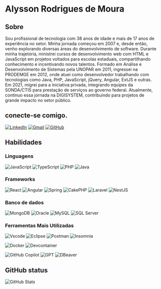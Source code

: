 # Alysson Rodrigues de Moura

## Sobre
Sou profissional de tecnologia com 38 anos de idade e mais de 17 anos de experiência no setor. Minha jornada começou em 2007 e, desde então, venho explorando diversas áreas do desenvolvimento de software. Durante minha trajetória, ministrei cursos de desenvolvimento web com HTML e JavaScript em projetos voltados para escolas estaduais, compartilhando conhecimento e incentivando novos talentos.
Formado em Análise e Desenvolvimento de Sistemas pela UNOPAR em 2011, ingressei na PRODEMGE em 2012, onde atuei como desenvolvedor trabalhando com tecnologias como Java, PHP, JavaScript, jQuery, Angular, ExtJS e outras. Em 2021, migrei para a iniciativa privada, integrando equipes da SONDA/CTIS para prestação de serviços ao governo federal. Atualmente, continuo essa jornada na DIGISYSTEM, contribuindo para projetos de grande impacto no setor público.


## conecte-se comigo.
[![LinkedIn](https://img.shields.io/badge/LinkedIn-0077B5?style=for-the-badge&logo=linkedin&logoColor=white)](https://www.linkedin.com/in/alysson-moura-0199a7114/)
[![Gmail](https://img.shields.io/badge/Gmail-333333?style=for-the-badge&logo=gmail&logoColor=red)](mailto:alyssonmoura367@gmail.com)
[![GitHub](https://img.shields.io/badge/GitHub-100000?style=for-the-badge&logo=github&logoColor=white)](https://github.com/alyssonMoura)


## Habilidades
### Linguagens
![JavaScript](https://img.shields.io/badge/JavaScript-F7DF1E?style=for-the-badge&logo=javascript&logoColor=black)
![TypeScript](https://img.shields.io/badge/TypeScript-007ACC?style=for-the-badge&logo=typescript&logoColor=white)
![PHP](https://img.shields.io/badge/PHP-777BB3.svg?style=for-the-badge&logo=PHP&logoColor=white)
![Java](https://img.shields.io/badge/Java-ED8B00.svg?style=for-the-badge&logo=Java&logoColor=white)

### Frameworks
![React](https://img.shields.io/badge/React-20232A?style=for-the-badge&logo=react&logoColor=61DAFB)
![Angular](https://img.shields.io/badge/Angular-DD0031.svg?style=for-the-badge&logo=Angular&logoColor=white)
![Spring](https://img.shields.io/badge/Spring-6DB33F.svg?style=for-the-badge&logo=Spring&logoColor=white)
![CakePHP](https://img.shields.io/badge/CakePHP-C92735.svg?style=for-the-badge&logo=CakePHP&logoColor=white)
![Laravel](https://img.shields.io/badge/Laravel-F05340.svg?style=for-the-badge&logo=Laravel&logoColor=white)
![NestJS](https://img.shields.io/badge/NestJS-E0234E.svg?style=for-the-badge&logo=NestJS&logoColor=white)
### Banco de dados
![MongoDB](https://img.shields.io/badge/MongoDB-%234ea94b.svg?style=for-the-badge&logo=mongodb&logoColor=white)
![Oracle](https://img.shields.io/badge/Oracle-F80000.svg?style=for-the-badge&logo=Oracle&logoColor=white)
![MySQL](https://img.shields.io/badge/MySQL-00758F.svg?style=for-the-badge&logo=MySQL&logoColor=white)
![SQL Server](https://img.shields.io/badge/SQL%20Server-CC2927.svg?style=for-the-badge&logo=Microsoft-SQL-Server&logoColor=white)


### Ferramentas Mais Utilizadas
![Vscode](https://img.shields.io/badge/Vscode-007ACC?style=for-the-badge&logo=visual-studio-code&logoColor=white)
![Eclipse](https://img.shields.io/badge/eclipse-6DA55F?style=for-the-badge&logo=eclipse&logoColor=white)
![Postman](https://img.shields.io/badge/Postman-FF6C37.svg?style=for-the-badge&logo=Postman&logoColor=white)
![Insomnia](https://img.shields.io/badge/Insomnia-4000BF.svg?style=for-the-badge&logo=Insomnia&logoColor=white)

![Docker](https://img.shields.io/badge/Docker-2496ED.svg?style=for-the-badge&logo=Docker&logoColor=white)
![Devcontainer](https://img.shields.io/badge/Devcontainer-1E4AC8.svg?style=for-the-badge&logo=Devcontainer&logoColor=white)

![GitHub Copilot](https://img.shields.io/badge/GitHub%20Copilot-000000.svg?style=for-the-badge&logo=GitHub-Copilot&logoColor=white)
![GPT](https://img.shields.io/badge/GPT-6E57E0.svg?style=for-the-badge&logo=OpenAI&logoColor=white)
![DBeaver](https://img.shields.io/badge/DBeaver-372923.svg?style=for-the-badge&logo=DBeaver&logoColor=white)

## GitHub status
![GitHub Stats](https://github-readme-stats.vercel.app/api?username=alyssonmoura&theme=transparent&bg_color=000&border_color=30A3DC&show_icons=true&icon_color=30A3DC&title_color=E94D5F&text_color=FFF)
